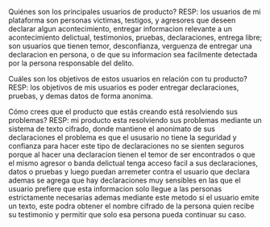 
Quiénes son los principales usuarios de producto?
RESP: los usuarios de mi plataforma son personas victimas, testigos, y agresores que deseen declarar algun acontecimiento, entregar informacion relevante a un acontecimiento delictual, testimonios, pruebas, declaraciones, entrega libre; son usuarios que tienen temor, desconfianza, verguenza de entregar una declaracion en persona, o de que su informacion sea facilmente detectada por la persona responsable del delito.


Cuáles son los objetivos de estos usuarios en relación con
 tu producto?
 RESP: los objetivos de mis usuarios es poder entregar declaraciones, pruebas, y demas datos de forma anonima.


Cómo crees que el producto que estás creando está resolviendo sus problemas?
RESP: mi producto esta resolviendo sus problemas mediante un sistema de texto cifrado, donde mantiene el anonimato de sus declaraciones 
el problema es que el ususario no tiene la seguridad y confianza para hacer este tipo de declaraciones 
no se sienten seguros porque al hacer una declaracion tienen el temor de ser encontrados o que el mismo agresor o banda delictual tenga acceso facil a sus declaraciones, datos o pruebas y luego puedan arremeter contra el usuario que declara 
ademas se agrega que hay declaraciones muy sensibles en las que el usuario prefiere que esta informacion solo llegue a las personas estrictamente necesarias 
ademas mediante este metodo si el usuario emite un texto, este podra obtener el nombre cifrado de la persona quien recibe su testimonio y permitir que solo esa persona pueda continuar su caso.
